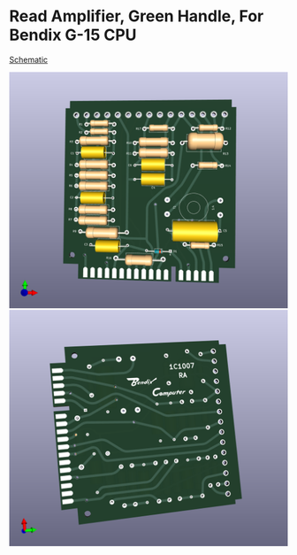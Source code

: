 # Read Amplifier, Green Handle, For Bendix G-15 CPU
[Schematic](G15_Green_RA_Schematic.pdf)

![Front](G15_Green_RA_Front.png)
![Back](G15_Green_RA_Back.png)

